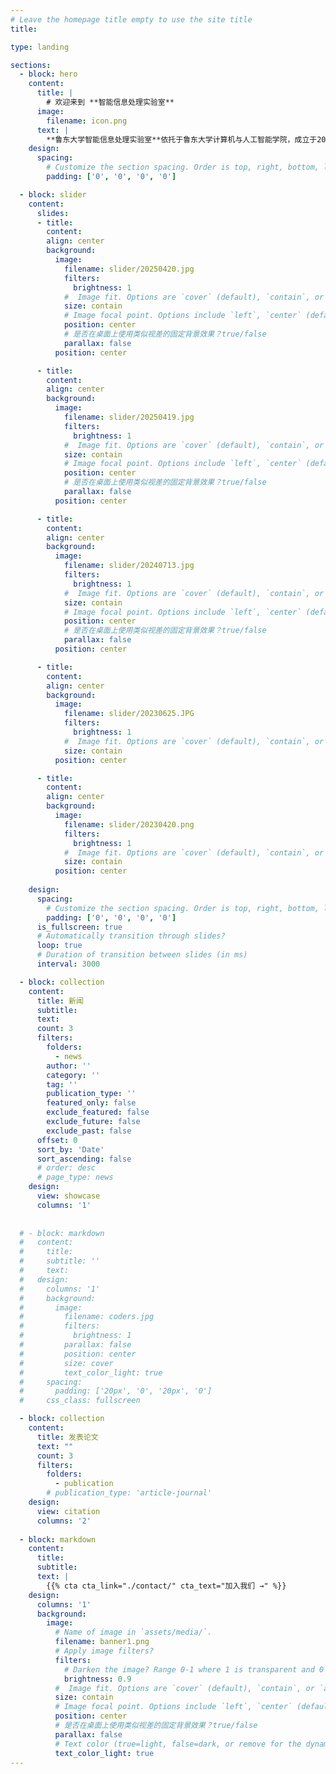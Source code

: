```yaml
---
# Leave the homepage title empty to use the site title
title: 

type: landing

sections:
  - block: hero
    content:
      title: |
        # 欢迎来到 **智能信息处理实验室**
      image:
        filename: icon.png
      text: |
        **鲁东大学智能信息处理实验室**依托于鲁东大学计算机与人工智能学院，成立于2020年。在**中国科学院计算技术研究所智能信息处理重点实验室**的大力支持下，实验室逐渐发展成为鲁东大学智能信息处理领域的重要基础研究基地。目前，实验室主要成员包括研究人员6名、硕士/本科生50余名。实验室的研究领域涵盖**计算机视觉、模式识别、机器学习/深度学习、多媒体技术、食品计算、具身智能**等学科方向，在相关领域发表研究论文10余篇，其中5篇发表在**中科院一区和二区期刊**。实验室积极鼓励和培育本科生参与各项大学生创新创业大赛，获得**中国机器人及人工智能大赛国赛一等奖一项，三等奖一项，省赛奖项十余项**；同时鼓励和培养有潜力的本科生发表**中科院二区**论文两篇。
    design:
      spacing:
        # Customize the section spacing. Order is top, right, bottom, left.
        padding: ['0', '0', '0', '0']

  - block: slider
    content:
      slides:
      - title: 
        content: 
        align: center
        background:
          image:
            filename: slider/20250420.jpg
            filters:
              brightness: 1
            #  Image fit. Options are `cover` (default), `contain`, or `actual` size.
            size: contain
            # Image focal point. Options include `left`, `center` (default), or `right`.
            position: center
            # 是否在桌面上使用类似视差的固定背景效果？true/false
            parallax: false
          position: center

      - title: 
        content: 
        align: center
        background:
          image:
            filename: slider/20250419.jpg
            filters:
              brightness: 1
            #  Image fit. Options are `cover` (default), `contain`, or `actual` size.
            size: contain
            # Image focal point. Options include `left`, `center` (default), or `right`.
            position: center
            # 是否在桌面上使用类似视差的固定背景效果？true/false
            parallax: false
          position: center

      - title: 
        content: 
        align: center
        background:
          image:
            filename: slider/20240713.jpg
            filters:
              brightness: 1
            #  Image fit. Options are `cover` (default), `contain`, or `actual` size.
            size: contain
            # Image focal point. Options include `left`, `center` (default), or `right`.
            position: center
            # 是否在桌面上使用类似视差的固定背景效果？true/false
            parallax: false
          position: center

      - title: 
        content: 
        align: center
        background:
          image:
            filename: slider/20230625.JPG
            filters:
              brightness: 1
            #  Image fit. Options are `cover` (default), `contain`, or `actual` size.
            size: contain
          position: center

      - title: 
        content: 
        align: center
        background:
          image:
            filename: slider/20230420.png
            filters:
              brightness: 1
            #  Image fit. Options are `cover` (default), `contain`, or `actual` size.
            size: contain
          position: center
      
    design:
      spacing:
        # Customize the section spacing. Order is top, right, bottom, left.
        padding: ['0', '0', '0', '0']
      is_fullscreen: true
      # Automatically transition through slides?
      loop: true
      # Duration of transition between slides (in ms)
      interval: 3000

  - block: collection
    content:
      title: 新闻
      subtitle: 
      text: 
      count: 3
      filters:
        folders:
          - news
        author: ''
        category: ''
        tag: ''
        publication_type: ''
        featured_only: false
        exclude_featured: false
        exclude_future: false
        exclude_past: false
      offset: 0
      sort_by: 'Date'
      sort_ascending: false
      # order: desc
      # page_type: news
    design:
      view: showcase   
      columns: '1'
      
  
  # - block: markdown
  #   content:
  #     title:
  #     subtitle: ''
  #     text:
  #   design:
  #     columns: '1'
  #     background:
  #       image: 
  #         filename: coders.jpg
  #         filters:
  #           brightness: 1
  #         parallax: false
  #         position: center
  #         size: cover
  #         text_color_light: true
  #     spacing:
  #       padding: ['20px', '0', '20px', '0']
  #     css_class: fullscreen

  - block: collection
    content:
      title: 发表论文
      text: ""
      count: 3
      filters:
        folders:
          - publication
        # publication_type: 'article-journal'
    design:
      view: citation
      columns: '2'
      
  - block: markdown
    content:
      title:
      subtitle:
      text: |
        {{% cta cta_link="./contact/" cta_text="加入我们 →" %}}
    design:
      columns: '1'
      background:
        image:
          # Name of image in `assets/media/`.
          filename: banner1.png
          # Apply image filters?
          filters:
            # Darken the image? Range 0-1 where 1 is transparent and 0 is opaque.
            brightness: 0.9
          #  Image fit. Options are `cover` (default), `contain`, or `actual` size.
          size: contain
          # Image focal point. Options include `left`, `center` (default), or `right`.
          position: center
          # 是否在桌面上使用类似视差的固定背景效果？true/false
          parallax: false
          # Text color (true=light, false=dark, or remove for the dynamic theme color).
          text_color_light: true
---
```


